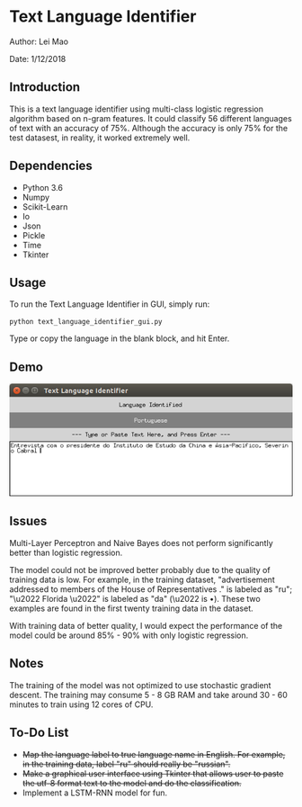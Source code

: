 # Text Language Identifier

Author: Lei Mao

Date: 1/12/2018

## Introduction

This is a text language identifier using multi-class logistic regression algorithm based on n-gram features. It could classify 56 different languages of text with an accuracy of 75%. Although the accuracy is only 75% for the test datasest, in reality, it worked extremely well.

## Dependencies

* Python 3.6
* Numpy
* Scikit-Learn
* Io
* Json
* Pickle
* Time
* Tkinter

## Usage

To run the Text Language Identifier in GUI, simply run:

```shell
python text_language_identifier_gui.py
```

Type or copy the language in the blank block, and hit Enter.

## Demo

![](demo/text_language_identifier_demo.png)

## Issues

Multi-Layer Perceptron and Naive Bayes does not perform significantly better than logistic regression. 

The model could not be improved better probably due to the quality of training data is low. For example, in the training dataset, "advertisement addressed to members of the House of Representatives ." is labeled as "ru"; "\u2022 Florida \u2022" is labeled as "da" (\u2022 is •). These two examples are found in the first twenty training data in the dataset. 

With training data of better quality, I  would expect the performance of the model could be around 85% - 90% with only logistic regression.

## Notes

The training of the model was not optimized to use stochastic gradient descent. The training may consume 5 - 8 GB RAM and take around 30 - 60 minutes to train using 12 cores of CPU.

## To-Do List

* ~~Map the language label to true language name in English. For example, in the training data, label "ru" should really be "russian".~~
* ~~Make a graphical user interface using Tkinter that allows user to paste the utf-8 format text to the model and do the classification.~~
* Implement a LSTM-RNN model for fun.